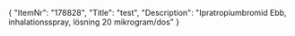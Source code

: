 {
  "ItemNr": "178828",
  "Title": "test",
  "Description": "Ipratropiumbromid Ebb, inhalationsspray, lösning 20 mikrogram/dos"
}